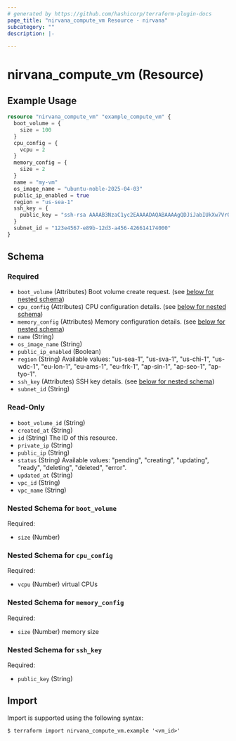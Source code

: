 ```yaml
---
# generated by https://github.com/hashicorp/terraform-plugin-docs
page_title: "nirvana_compute_vm Resource - nirvana"
subcategory: ""
description: |-
  
---
```


# nirvana_compute_vm (Resource)



## Example Usage

```terraform
resource "nirvana_compute_vm" "example_compute_vm" {
  boot_volume = {
    size = 100
  }
  cpu_config = {
    vcpu = 2
  }
  memory_config = {
    size = 2
  }
  name = "my-vm"
  os_image_name = "ubuntu-noble-2025-04-03"
  public_ip_enabled = true
  region = "us-sea-1"
  ssh_key = {
    public_key = "ssh-rsa AAAAB3NzaC1yc2EAAAADAQABAAAAgQDJiJabIUkXw7VrQG+yBohvhEsyoKEYvejZc4RFzV5maybqQei1punVsoe4r6gJttMM1Gr3cNr3OfepikCQAhAchw5ww94ZWqDsDYIqMrlDFbqhGTXDNzFAjeVIKptCOlz9k+7aM69YtLXJ6gFUCq1fbK9PjY+AK28UpMfKYUcyHQ== noname"
  }
  subnet_id = "123e4567-e89b-12d3-a456-426614174000"
}
```

<!-- schema generated by tfplugindocs -->
## Schema

### Required

- `boot_volume` (Attributes) Boot volume create request. (see [below for nested schema](#nestedatt--boot_volume))
- `cpu_config` (Attributes) CPU configuration details. (see [below for nested schema](#nestedatt--cpu_config))
- `memory_config` (Attributes) Memory configuration details. (see [below for nested schema](#nestedatt--memory_config))
- `name` (String)
- `os_image_name` (String)
- `public_ip_enabled` (Boolean)
- `region` (String) Available values: "us-sea-1", "us-sva-1", "us-chi-1", "us-wdc-1", "eu-lon-1", "eu-ams-1", "eu-frk-1", "ap-sin-1", "ap-seo-1", "ap-tyo-1".
- `ssh_key` (Attributes) SSH key details. (see [below for nested schema](#nestedatt--ssh_key))
- `subnet_id` (String)

### Read-Only

- `boot_volume_id` (String)
- `created_at` (String)
- `id` (String) The ID of this resource.
- `private_ip` (String)
- `public_ip` (String)
- `status` (String) Available values: "pending", "creating", "updating", "ready", "deleting", "deleted", "error".
- `updated_at` (String)
- `vpc_id` (String)
- `vpc_name` (String)

<a id="nestedatt--boot_volume"></a>
### Nested Schema for `boot_volume`

Required:

- `size` (Number)


<a id="nestedatt--cpu_config"></a>
### Nested Schema for `cpu_config`

Required:

- `vcpu` (Number) virtual CPUs


<a id="nestedatt--memory_config"></a>
### Nested Schema for `memory_config`

Required:

- `size` (Number) memory size


<a id="nestedatt--ssh_key"></a>
### Nested Schema for `ssh_key`

Required:

- `public_key` (String)

## Import

Import is supported using the following syntax:

```shell
$ terraform import nirvana_compute_vm.example '<vm_id>'
```
